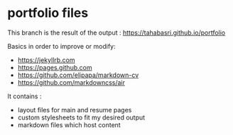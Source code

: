 # portfolio files

This branch is the result of the output : https://tahabasri.github.io/portfolio

Basics in order to improve or modify:
- https://jekyllrb.com
- https://pages.github.com
- https://github.com/elipapa/markdown-cv
- https://github.com/markdowncss/air

It contains :
- layout files for main and resume pages
- custom stylesheets to fit my desired output
- markdown files which host content
